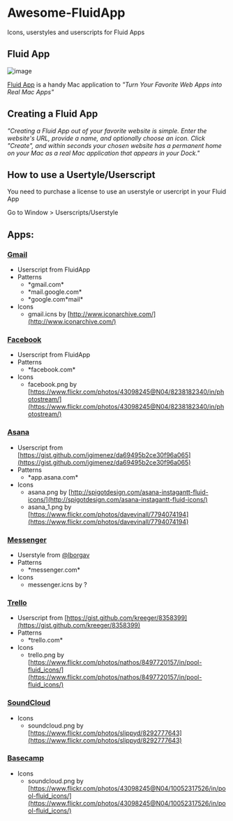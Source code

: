 # Awesome-FluidApp

Icons, userstyles and userscripts for Fluid Apps

## Fluid App

![image](http://fluidapp.com/images/fluid_logo_icon.png)

[Fluid App](http://fluidapp.com/) is a handy Mac application to _"Turn Your Favorite Web Apps into Real Mac Apps"_

## Creating a Fluid App

_"Creating a Fluid App out of your favorite website is simple. Enter the website's URL, provide a name, and optionally choose an icon. Click "Create", and within seconds your chosen website has a permanent home on your Mac as a real Mac application that appears in your Dock."_

## How to use a Usertyle/Userscript

You need to purchase a license to use an userstyle or usercript in your Fluid App

Go to Window > Userscripts/Userstyle

## Apps:

### [Gmail](https://www.gmail.com)

* Userscript from FluidApp
* Patterns
	* \*gmail.com\*
	* \*mail.google.com\*
	* \*google.com\*mail\*
* Icons
	* gmail.icns by [http://www.iconarchive.com/](http://www.iconarchive.com/)	

### [Facebook](https://www.facebook.com)

* Userscript from FluidApp
* Patterns
	* \*facebook.com\*
* Icons
	* facebook.png by [https://www.flickr.com/photos/43098245@N04/8238182340/in/photostream/](https://www.flickr.com/photos/43098245@N04/8238182340/in/photostream/)


### [Asana](https://app.asana.com)

* Userscript from [https://gist.github.com/jgimenez/da69495b2ce30f96a065](https://gist.github.com/jgimenez/da69495b2ce30f96a065)
* Patterns
	* \*app.asana.com\*
* Icons
	* asana.png by [http://spigotdesign.com/asana-instagantt-fluid-icons/](http://spigotdesign.com/asana-instagantt-fluid-icons/)
	* asana_1.png by [https://www.flickr.com/photos/davevinall/7794074194](https://www.flickr.com/photos/davevinall/7794074194)	


### [Messenger](https://www.messenger.com)

* Userstyle from [@lborgav](@lborgav)
* Patterns
	* \*messenger.com\*
* Icons
	* messenger.icns by ?


### [Trello](https://trello.com)

* Userscript from [https://gist.github.com/kreeger/8358399](https://gist.github.com/kreeger/8358399)
* Patterns
	* \*trello.com\*
* Icons
	* trello.png by [https://www.flickr.com/photos/nathos/8497720157/in/pool-fluid_icons/](https://www.flickr.com/photos/nathos/8497720157/in/pool-fluid_icons/)


### [SoundCloud](https://soundcloud.com)

* Icons
	* soundcloud.png by [https://www.flickr.com/photos/slippyd/8292777643](https://www.flickr.com/photos/slippyd/8292777643)


### [Basecamp](https://www.basecamp.com)

* Icons
	* soundcloud.png by [https://www.flickr.com/photos/43098245@N04/10052317526/in/pool-fluid_icons/](https://www.flickr.com/photos/43098245@N04/10052317526/in/pool-fluid_icons/)

